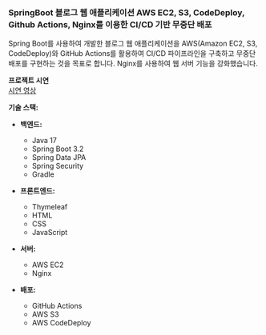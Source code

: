 ### SpringBoot 블로그 웹 애플리케이션 AWS EC2, S3, CodeDeploy, Github Actions, Nginx를 이용한 CI/CD 기반 무중단 배포

Spring Boot를 사용하여 개발한 블로그 웹 애플리케이션을 AWS(Amazon EC2, S3, CodeDeploy)와 GitHub Actions를 활용하여 CI/CD 파이프라인을 구축하고 무중단 배포를 구현하는 것을 목표로 합니다. Nginx를 사용하여 웹 서버 기능을 강화했습니다.

**프로젝트 시연**  
[시연 영상](https://www.youtube.com/watch?v=iRCfIMX1p9o)

**기술 스택:**

* **백엔드:**
    * Java 17
    * Spring Boot 3.2
    * Spring Data JPA
    * Spring Security
    * Gradle

* **프론트엔드:**
    * Thymeleaf
    * HTML
    * CSS
    * JavaScript

* **서버:**
    * AWS EC2
    * Nginx
 
* **배포:**
    * GitHub Actions
    * AWS S3 
    * AWS CodeDeploy
